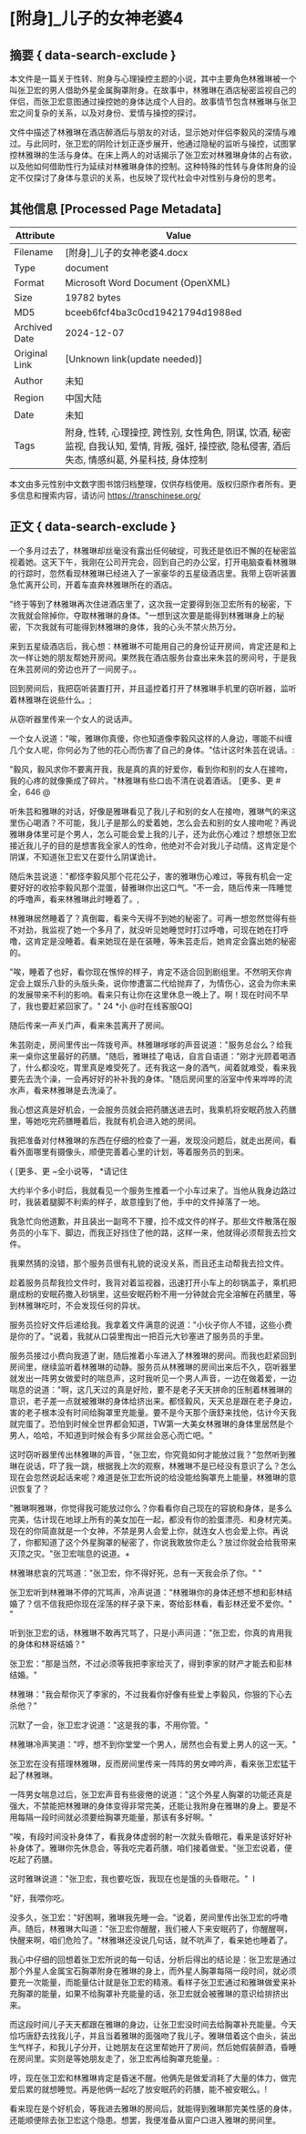 # [附身]_儿子的女神老婆4



## 摘要  { data-search-exclude }

<!-- tcd_abstract -->
本文件是一篇关于性转、附身与心理操控主题的小说，其中主要角色林雅琳被一个叫张卫宏的男人借助外星金属胸罩附身。在故事中，林雅琳在酒店秘密监视自己的伴侣，而张卫宏意图通过操控她的身体达成个人目的。故事情节包含林雅琳与张卫宏之间复杂的关系，以及对身份、爱情与操控的探讨。

文件中描述了林雅琳在酒店醉酒后与朋友的对话，显示她对伴侣李毅风的深情与难过。与此同时，张卫宏的阴险计划正逐步展开，他通过隐秘的监听与操控，试图掌控林雅琳的生活与身体。在床上两人的对话揭示了张卫宏对林雅琳身体的占有欲，以及他如何借助性行为延续对林雅琳身体的控制。这种特殊的性转与身体附身的设定不仅探讨了身体与意识的关系，也反映了现代社会中对性别与身份的思考。

<!-- tcd_abstract_end -->

## 其他信息 [Processed Page Metadata]

| Attribute       | Value                                  |
|-----------------|----------------------------------------|
| Filename        | [附身]_儿子的女神老婆4.docx                             |
| Type            | document                                 |
| Format          | Microsoft Word Document (OpenXML)                               |
| Size            | 19782 bytes                           |
| MD5             | bceeb6fcf4ba3c0cd19421794d1988ed                                  |
| Archived Date   | 2024-12-07                             |
| Original Link   | [Unknown link(update needed)]                         |
| Author          | 未知                               |
| Region          | 中国大陆                               |
| Date            | 未知                                 |
| Tags            | 附身, 性转, 心理操控, 跨性别, 女性角色, 阴谋, 饮酒, 秘密监视, 自我认知, 爱情, 背叛, 强奸, 操控欲, 隐私侵害, 酒后失态, 情感纠葛, 外星科技, 身体控制                                 |

本文由多元性别中文数字图书馆归档整理，仅供存档使用。版权归原作者所有。更多信息和搜索内容，请访问 <https://transchinese.org/>


## 正文 { data-search-exclude }

<!-- tcd_main_text -->
一个多月过去了，林雅琳却丝毫没有露出任何破绽，可我还是依旧不懈的在秘密监视着她。这天下午，我刚在公司开完会，回到自己的办公室，打开电脑查看林雅琳的行踪时，忽然看现林雅琳已经进入了一家豪华的五星级酒店里。我带上窃听装置急忙离开公司，开着车直奔林雅琳所在的酒店。

"终于等到了林雅琳再次住进酒店里了，这次我一定要得到张卫宏所有的秘密，下次我就会除掉你，夺取林雅琳的身体。"一想到这次要是能得到林雅琳身上的秘密，下次我就有可能得到林雅琳的身体，我的心头不禁火热万分。

来到五星级酒店后，我心想：林雅琳不可能用自己的身份证开房间，肯定还是和上次一样让她的朋友帮她开房间。果然我在酒店服务台查出来朱芸的房间号，于是我在朱芸房间的旁边也开了一间房子。。

回到房间后，我把窃听装置打开，并且遥控着打开了林雅琳手机里的窃听器，监听着林雅琳在说些什么。;

从窃听器里传来一个女人的说话声。

一个女人说道："唉，雅琳你真傻，你也知道像李毅风这样的人身边，哪能不纠缠几个女人呢，你何必为了他的花心而伤害了自己的身体。"估计这时朱芸在说话。:

"毅风，毅风求你不要离开我，我是真的真的好爱你，看到你和别的女人在接吻，我的心疼的就像撕成了碎片。"林雅琳有些口齿不清在说着酒话。 [更多、更 #全，646 @

听朱芸和雅琳的对话，好像是雅琳看见了我儿子和别的女人在接吻，雅琳气的来这里伤心喝酒？不可能，我儿子是那么的爱着她，怎么会去和别的女人接吻呢？再说雅琳身体里可是个男人，怎么可能会爱上我的儿子，还为此伤心难过？想想张卫宏接近我儿子的目的是想害我全家人的性命，他绝对不会对我儿子动情。这肯定是个阴谋，不知道张卫宏又在耍什么阴谋诡计。

随后朱芸说道："都怪李毅风那个花花公子，害的雅琳伤心难过，等我有机会一定要好好的收拾李毅风那个混蛋，替雅琳你出这口气。"不一会，随后传来一阵睡觉的呼噜声，看来林雅琳此时睡着了。,

林雅琳居然睡着了？真倒霉，看来今天得不到她的秘密了。可再一想忽然觉得有些不对劲，我监视了她一个多月了，就没听见她睡觉时打过呼噜，可现在她在打呼噜，这肯定是没睡着。看来她现在是在装睡，等朱芸走后，她肯定会露出她的秘密的。

"唉，睡着了也好，看你现在憔悴的样子，肯定不适合回到剧组里。不然明天你肯定会上娱乐八卦的头版头条，说你惨遭富二代给抛弃了，为情伤心，这会为你未来的发展带来不利的影响。看来只有让你在这里休息一晚上了。啊！现在时间不早了，我也要赶紧回家了。" 24 *小 @时在线客服QQ]

随后传来一声关门声，看来朱芸离开了房间。

朱芸刚走，房间里传出一阵拨号声。林雅琳嗲嗲的声音说道："服务总台么？给我来一桌你这里最好的药膳。"随后，雅琳挂了电话，自言自语道："刚才光顾着喝酒了，什么都没吃，胃里真是难受死了。还有我这一身的酒气，闻着就难受，看来我要先去洗个澡，一会再好好的补补我的身体。"随后房间里的浴室中传来哗哗的流水声，看来林雅琳是去洗澡了。

我心想这真是好机会，一会服务员就会把药膳送进去时，我乘机将安眠药放入药膳里，等她吃完药膳睡着后，我就有机会进入她的房间。

我把准备对付林雅琳的东西在仔细的检查了一遍，发现没问题后，就走出房间，看看外面哪里有摄像头，顺便完善着心里的计划，等着服务员的到来。

{ [更多、更 ~全小说等， *请记住

大约半个多小时后，我就看见一个服务生推着一个小车过来了。当他从我身边路过时，我装着腿脚不利索的样子，故意撞到了他，手中的文件掉落了一地。

我急忙向他道歉，并且装出一副弯不下腰，捡不成文件的样子。那些文件散落在服务员的小车下、脚边，而我正好挡住了他的路，这样一来，他就得必须帮我去捡文件。

我果然猜的没错，那个服务员很有礼貌的说没关系，而且还主动帮我去捡文件。

趁着服务员帮我捡文件时，我背对着监视器，迅速打开小车上的砂锅盖子，乘机把磨成粉的安眠药撒入砂锅里，这些安眠药粉不用一分钟就会完全溶解在药膳里，等到林雅琳吃时，不会发现任何的异状。

服务员捡好文件后递给我。我拿着文件满意的说道："小伙子你人不错，这些小费是你的了。"说着，我就从口袋里掏出一把百元大钞塞进了服务员的手里。

服务员接过小费向我道了谢，随后推着小车进入了林雅琳的房间。而我也赶紧回到房间里，继续监听着林雅琳的动静。服务员从林雅琳的房间出来后不久，窃听器里就发出一阵男女做爱时的喘息声，这时我听见一个男人声音，一边在做着爱，一边喘息的说道："啊，这几天过的真是好险，要不是老子天天拼命的压制着林雅琳的意识，老子差一点就被雅琳的身体给挤出来。都怪毅风，天天总是跟在老子身边，害的老子根本没有时间给胸罩里充能量。要不是今天那个唐舒来找他，估计今天我就完蛋了。恐怕到时候全世界都会知道，TW第一大美女林雅琳的身体里居然是个男人，哈哈，不知道到时候会有多少屌丝会恶心而亡吧。"

这时窃听器里传出林雅琳的声音，"张卫宏，你究竟如何才能放过我？"忽然听到雅琳在说话，吓了我一跳，根据我上次的观察，林雅琳不是已经没有意识了么？怎么现在会忽然说起话来呢？难道是张卫宏所说的给没能给胸罩充上能量，林雅琳的意识恢复了？

"雅琳啊雅琳，你觉得我可能放过你么？你看看你自己现在的容貌和身体，是多么完美，估计现在地球上所有的美女加在一起，都没有你的脸蛋漂亮、和身材完美。现在的你简直就是一个女神，不禁是男人会爱上你，就连女人也会爱上你。再说了，你都知道了这个外星胸罩的秘密了，你说我敢放你走么？放过你就会给我带来灭顶之灾。"张卫宏喘息的说道。+

林雅琳悲哀的咒骂道："张卫宏，你不得好死，总有一天我会杀了你。" "

张卫宏听到林雅琳不停的咒骂声，冷声说道："林雅琳你的身体还想不想和彭林结婚了？信不信我把你现在淫荡的样子录下来，寄给彭林看，看彭林还爱不爱你。" "

听到张卫宏的话，林雅琳不敢再咒骂了，只是小声问道："张卫宏，你真的肯用我的身体和林哥结婚？"

张卫宏："那是当然，不过必须等我把李家给灭了，得到李家的财产才能去和彭林结婚。"

林雅琳："我会帮你灭了李家的，不过我看你好像有些爱上李毅风，你狠的下心去杀他？"

沉默了一会，张卫宏才说道："这是我的事，不用你管。"

林雅琳冷声笑道："哼，想不到你堂堂一个男人，居然也会有爱上男人的这一天。"

张卫宏在没有搭理林雅琳，反而房间里传来一阵阵的男女呻吟声，看来张卫宏猛干起了林雅琳。

一阵男女喘息过后，张卫宏声音有些疲倦的说道："这个外星人胸罩的功能还真是强大，不禁能把林雅琳的身体变得非常完美，还能让我附身在雅琳的身上。要是不用每隔一段时间就必须要给胸罩充能量，那该有多好啊。"

"唉，有段时间没补身体了，看我身体虚弱的射一次就头昏眼花，看来是该好好补补身体了。雅琳你先休息会，等我吃完着药膳，咱们接着做爱。"张卫宏说着，便吃起了药膳。

这时雅琳说道："张卫宏，我也要吃饭，我现在也是饿的头昏眼花。"  I

"好，我喂你吃。

没多久，张卫宏："好困啊，雅琳我先睡一会。"说着，房间里传出张卫宏的呼噜声。随后，林雅琳大叫道："张卫宏你醒醒，我们被人下来安眠药了，你醒醒啊，快醒来啊，咱们危险了。"林雅琳还没说几句话，就不吭声了，看来她也睡着了。

我心中仔细的回想着张卫宏所说的每一句话，分析后得出的结论是：张卫宏是通过那个外星人金属宝石胸罩附身在雅琳的身上，而外星人胸罩每隔一段时间，就必须要充一次能量，而能量估计就是张卫宏的精液。看样子张卫宏通过和雅琳做爱来补充胸罩的能量，如果不给胸罩补充能量的话，张卫宏就会被雅琳的意识给排挤出来。

而这段时间儿子天天都跟在雅琳的身边，让张卫宏没时间去给胸罩补充能量。今天恰巧唐舒去找我儿子，并且当着雅琳的面强吻了我儿子。雅琳借着这个由头，装出生气样子，和我儿子分开，让她朋友在这里帮她开了房间，然后她假装醉酒，昏睡在房间里。实则是等她朋友走了，张卫宏再给胸罩充能量。:

哼，现在张卫宏和林雅琳肯定是昏迷不醒。他俩先是做爱消耗了大量的体力，做完爱后累的就想睡觉。再是他俩一起吃了放安眠药的药膳，能不被安眠么。!

看来现在是个好机会，等我进去雅琳的房间后，就能得到雅琳那完美性感的身体，还能顺便除去张卫宏这个隐患。想罢，我便准备从窗户口进入雅琳的房间里。
<!-- tcd_main_text_end -->

